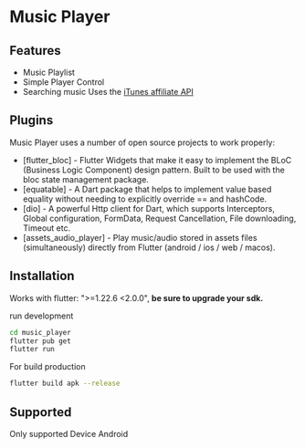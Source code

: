 # Music Player
## Features

- Music Playlist
- Simple Player Control
- Searching music Uses the [iTunes affiliate API](https://affiliate.itunes.apple.com/resources/documentation/itunes-store-web-service-search-api/)

## Plugins

Music Player uses a number of open source projects to work properly:

- [flutter_bloc] - Flutter Widgets that make it easy to implement the BLoC (Business Logic Component) design pattern. Built to be used with the bloc state management package.
- [equatable] - A Dart package that helps to implement value based equality without needing to explicitly override == and hashCode.
- [dio] - A powerful Http client for Dart, which supports Interceptors, Global configuration, FormData, Request Cancellation, File downloading, Timeout etc.
- [assets_audio_player] - Play music/audio stored in assets files (simultaneously) directly from Flutter (android / ios / web / macos).

## Installation

Works with flutter: ">=1.22.6 <2.0.0", **be sure to upgrade your sdk.**

run development

```sh
cd music_player
flutter pub get
flutter run
```

For build production

```sh
flutter build apk --release
```

## Supported

Only supported Device Android
